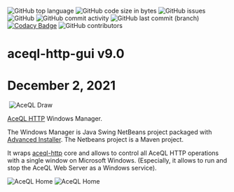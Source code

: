 ![GitHub top language](https://img.shields.io/github/languages/top/kawansoft/aceql-http-gui) ![GitHub code size in bytes](https://img.shields.io/github/languages/code-size/kawansoft/aceql-http-gui) ![GitHub issues](https://img.shields.io/github/issues/kawansoft/aceql-http-gui)
![GitHub](https://img.shields.io/github/license/kawansoft/aceql-http-gui)
![GitHub commit activity](https://img.shields.io/github/commit-activity/y/kawansoft/aceql-http-gui) ![GitHub last commit (branch)](https://img.shields.io/github/last-commit/kawansoft/aceql-http-gui/master)
[![Codacy Badge](https://app.codacy.com/project/badge/Grade/631f2f73363a44969e1deee7d1ae394c)](https://www.codacy.com/gh/kawansoft/aceql-http-gui?utm_source=github.com&amp;utm_medium=referral&amp;utm_content=kawansoft/aceql-http-gui&amp;utm_campaign=Badge_Grade)
![GitHub contributors](https://img.shields.io/github/contributors/kawansoft/aceql-http-gui)

# aceql-http-gui v9.0

# December 2, 2021

<img src="https://download.aceql.com/favicon.png" alt=""/>

<img src="https://download.aceql.com/img/AceQL-Schema-min.jpg" alt="AceQL Draw"/>

<a href="https://www.aceql.com">AceQL HTTP</a> Windows Manager.

The Windows Manager is Java Swing NetBeans project packaged with <a href="http://www.advancedinstaller.com/">Advanced Installer</a>.
The Netbeans project is a Maven project.

It wraps <a href="https://github.com/kawansoft/aceql-http">aceql-http</a> core and allows to control all AceQL HTTP operations with a single window on Microsoft Windows. (Especially, it allows to run and stop the AceQL Web Server as a Windows service).



<img src="https://download.aceql.com/img/main_normal.png" alt="AceQL Home"/>



<img src="https://download.aceql.com/img/main_dark_mode.png" alt="AceQL Home"/>